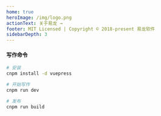 ```yaml
---
home: true
heroImage: /img/logo.png
actionText: 关于易龙 →
footer: MIT Licensed | Copyright © 2018-present 易龙软件
sidebarDepth: 3
---
```


#### 写作命令

``` bash
# 安装
cnpm install -d vuepress

# 开始写作
cnpm run dev

# 发布
cnpm run build
```
